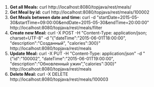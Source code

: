 
1. **Get all Meals:**
   curl http://localhost:8080/topjava/rest/meals/
2. **Get Meal by id:**
   curl http://localhost:8080/topjava/rest/meals/100002
3. **Get Meals between date and time:**
   curl -d "startDate=2015-05-30&startTime=09:00:00&endDate=2015-05-30&endTime=20:00:00" http://localhost:8080/topjava/rest/meals/filter
4. **Create new Meal:** 
   curl -X POST -H "Content-Type: application/json; charset=UTF-8" -d "{\"dateTime\":\"2015-06-01T18:00:00\", \"description\":\"Созданный\", \"calories\":300}" http://localhost:8080/topjava/rest/meals
5. **Update Meal:**
   curl -X PUT -H "Content-Type: application/json" -d "{\"id\":\"100002\", \"dateTime\":\"2015-06-01T19:00:00\", \"description\":\"Обновленный ужин\",\"calories\":300}" http://localhost:8080/topjava/rest/meals
6. **Delete Meal:** 
   curl -X DELETE http://localhost:8080/topjava/rest/meals/100003 